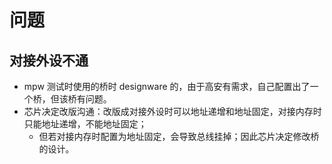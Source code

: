 
# 问题

## 对接外设不通
- mpw 测试时使用的桥时 designware 的，由于高安有需求，自己配置出了一个桥，但该桥有问题。
- 芯片决定改版沟通：改版成对接外设时可以地址递增和地址固定，对接内存时只能地址递增，不能地址固定；
	- 但若对接内存时配置为地址固定，会导致总线挂掉；因此芯片决定修改桥的设计。